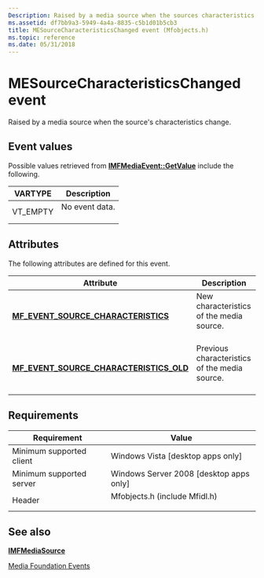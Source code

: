 ```yaml
---
Description: Raised by a media source when the sources characteristics change.
ms.assetid: df7bb9a3-5949-4a4a-8835-c5b1d01b5cb3
title: MESourceCharacteristicsChanged event (Mfobjects.h)
ms.topic: reference
ms.date: 05/31/2018
---
```


# MESourceCharacteristicsChanged event

Raised by a media source when the source's characteristics change.

## Event values

Possible values retrieved from [**IMFMediaEvent::GetValue**](/windows/desktop/api/mfobjects/nf-mfobjects-imfmediaevent-getvalue) include the following.



| VARTYPE              | Description                           |
|----------------------|---------------------------------------|
| VT\_EMPTY<br/> | No event data.<br/> <br/> |



## Attributes

The following attributes are defined for this event.



| Attribute                                                                                                   | Description                                                          |
|-------------------------------------------------------------------------------------------------------------|----------------------------------------------------------------------|
| [**MF\_EVENT\_SOURCE\_CHARACTERISTICS**](mf-event-source-characteristics-attribute.md)<br/>          | New characteristics of the media source.<br/> <br/>      |
| [**MF\_EVENT\_SOURCE\_CHARACTERISTICS\_OLD**](mf-event-source-characteristics-old-attribute.md)<br/> | Previous characteristics of the media source.<br/> <br/> |



## Requirements



| Requirement | Value |
|-------------------------------------|----------------------------------------------------------------------------------------------------------|
| Minimum supported client<br/> | Windows Vista \[desktop apps only\]<br/>                                                           |
| Minimum supported server<br/> | Windows Server 2008 \[desktop apps only\]<br/>                                                     |
| Header<br/>                   | <dl> <dt>Mfobjects.h (include Mfidl.h)</dt> </dl> |



## See also

<dl> <dt>

[**IMFMediaSource**](/windows/desktop/api/mfidl/nn-mfidl-imfmediasource)
</dt> <dt>

[Media Foundation Events](media-foundation-events.md)
</dt> </dl>

 

 





